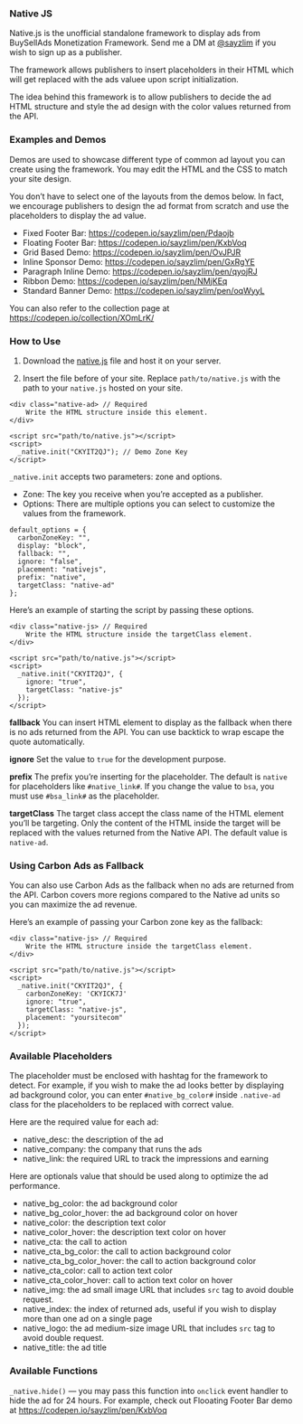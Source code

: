 ### Native JS
Native.js is the unofficial standalone framework to display ads from BuySellAds Monetization Framework. Send me a DM at [@sayzlim](https://twitter.com/sayzlim) if you wish to sign up as a publisher.

The framework allows publishers to insert placeholders in their HTML which will get replaced with the ads valuee upon script initialization.

The idea behind this framework is to allow publishers to decide the ad HTML structure and style the ad design with the color values returned from the API.

### Examples and Demos
Demos are used to showcase different type of common ad layout you can create using the framework. You may edit the HTML and the CSS to match your site design.

You don’t have to select one of the layouts from the demos below. In fact, we encourage publishers to design the ad format from scratch and use the placeholders to display the ad value.

- Fixed Footer Bar: https://codepen.io/sayzlim/pen/Pdaojb
- Floating Footer Bar: https://codepen.io/sayzlim/pen/KxbVoq
- Grid Based Demo: https://codepen.io/sayzlim/pen/OvJPJR
- Inline Sponsor Demo: https://codepen.io/sayzlim/pen/GxRgYE
- Paragraph Inline Demo: https://codepen.io/sayzlim/pen/qyojRJ
- Ribbon Demo: https://codepen.io/sayzlim/pen/NMjKEq
- Standard Banner Demo: https://codepen.io/sayzlim/pen/oqWyyL

You can also refer to the collection page at https://codepen.io/collection/XOmLrK/


### How to Use
1. Download the [native.js](https://github.com/sayzlim/native.js/blob/master/native.js) file and host it on your server.

2. Insert the file before </head> of your site. Replace `path/to/native.js` with the path to your `native.js` hosted on your site.

```
<div class="native-ad> // Required
    Write the HTML structure inside this element.
</div>

<script src="path/to/native.js"></script>
<script>
  _native.init("CKYIT2QJ"); // Demo Zone Key
</script>
```


`_native.init` accepts two parameters: zone and options.

- Zone: The key you receive when you’re accepted as a publisher.
- Options: There are multiple options you can select to customize the values from the framework.

```
default_options = {
  carbonZoneKey: "",
  display: "block",
  fallback: "",
  ignore: "false",
  placement: "nativejs",
  prefix: "native",
  targetClass: "native-ad"
};
```

Here’s an example of starting the script by passing these options.

```
<div class="native-js> // Required
    Write the HTML structure inside the targetClass element.
</div>

<script src="path/to/native.js"></script>
<script>
  _native.init("CKYIT2QJ", {
    ignore: "true",
    targetClass: "native-js"
  });
</script>
```

**fallback**
You can insert HTML element to display as the fallback when there is no ads returned from the API. You can use backtick to wrap escape the quote automatically.

**ignore**
Set the value to `true` for the development purpose.

**prefix**
The prefix you’re inserting for the placeholder. The default is `native` for placeholders like `#native_link#`. If you change the value to `bsa`, you must use `#bsa_link#` as the placeholder.

**targetClass**
The target class accept the class name of the HTML element you’ll be targeting. Only the content of the HTML inside the target will be replaced with the values returned from the Native API. The default value is `native-ad`.


### Using Carbon Ads as Fallback
You can also use Carbon Ads as the fallback when no ads are returned from the API. Carbon covers more regions compared to the Native ad units so you can maximize the ad revenue.

Here’s an example of passing your Carbon zone key as the fallback:

```
<div class="native-js> // Required
    Write the HTML structure inside the targetClass element.
</div>

<script src="path/to/native.js"></script>
<script>
  _native.init("CKYIT2QJ", {
    carbonZoneKey: 'CKYICK7J'
    ignore: "true",
    targetClass: "native-js",
    placement: "yoursitecom"
  });
</script>
```

### Available Placeholders
The placeholder must be enclosed with hashtag for the framework to detect. For example, if you wish to make the ad looks better by displaying ad background color, you can enter `#native_bg_color#` inside `.native-ad` class for the placeholders to be replaced with correct value.

Here are the required value for each ad:
- native_desc: the description of the ad
- native_company: the company that runs the ads
- native_link: the required URL to track the impressions and earning

Here are optionals value that should be used along to optimize the ad performance.
- native_bg_color: the ad background color
- native_bg_color_hover: the ad background color on hover
- native_color: the description text color
- native_color_hover: the description text color on hover
- native_cta: the call to action
- native_cta_bg_color: the call to action background color
- native_cta_bg_color_hover: the call to action background color
- native_cta_color: call to action text color
- native_cta_color_hover: call to action text color on hover
- native_img: the ad small image URL that includes `src` tag to avoid double request.
- native_index: the index of returned ads, useful if you wish to display more than one ad on a single page
- native_logo: the ad medium-size image URL that includes `src` tag to avoid double request.
- native_title: the ad title

### Available Functions
`_native.hide()` — you may pass this function into `onclick` event handler to hide the ad for 24 hours. For example, check out Flooating Footer Bar demo at https://codepen.io/sayzlim/pen/KxbVoq